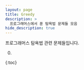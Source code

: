 ```yaml
---
layout: page
title: Greedy
description: >
  프로그래머스에서 푼 탐욕법 문제들 모음
hide_description: true
---
```

프로그래머스 탐욕법 관련 문제들입니다.

0. 
{:toc}
